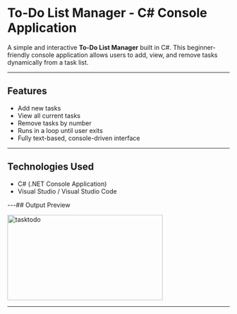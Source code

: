 #  To-Do List Manager - C# Console Application

A simple and interactive **To-Do List Manager** built in C#. This beginner-friendly console application allows users to add, view, and remove tasks dynamically from a task list.

---

##  Features

-  Add new tasks
-  View all current tasks
-  Remove tasks by number
-  Runs in a loop until user exits
-  Fully text-based, console-driven interface

---

##  Technologies Used

- C# (.NET Console Application)
- Visual Studio / Visual Studio Code

---## Output Preview

<img width="352" height="194" alt="tasktodo" src="https://github.com/user-attachments/assets/e250a65c-022e-4a9d-b87b-279beb856d2d" />


---
